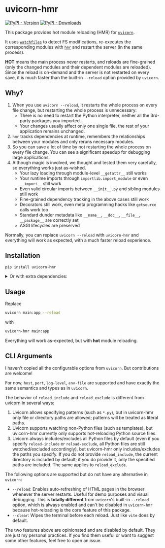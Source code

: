 # uvicorn-hmr

[![PyPI - Version](https://img.shields.io/pypi/v/uvicorn-hmr)](https://pypi.org/project/uvicorn-hmr/)
[![PyPI - Downloads](https://img.shields.io/pypi/dw/uvicorn-hmr)](https://pepy.tech/projects/uvicorn-hmr)

This package provides hot module reloading (HMR) for [`uvicorn`](https://github.com/encode/uvicorn).

It uses [`watchfiles`](https://github.com/samuelcolvin/watchfiles) to detect FS modifications,
re-executes the corresponding modules with [`hmr`](https://github.com/promplate/pyth-on-line/tree/main/packages/hmr) and restart the server (in the same process).

**HOT** means the main process never restarts, and reloads are fine-grained (only the changed modules and their dependent modules are reloaded).
Since the reload is on-demand and the server is not restarted on every save, it is much faster than the built-in `--reload` option provided by `uvicorn`.

## Why?

1. When you use `uvicorn --reload`, it restarts the whole process on every file change, but restarting the whole process is unnecessary:
   - There is no need to restart the Python interpreter, neither all the 3rd-party packages you imported.
   - Your changes usually affect only one single file, the rest of your application remains unchanged.
2. `hmr` tracks dependencies at runtime, remembers the relationships between your modules and only reruns necessary modules.
3. So you can save a lot of time by not restarting the whole process on every file change. You can see a significant speedup for debugging large applications.
4. Although magic is involved, we thought and tested them very carefully, so everything works just as-wished.
   - Your lazy loading through module-level `__getattr__` still works
   - Your runtime imports through `importlib.import_module` or even `__import__` still work
   - Even valid circular imports between `__init__.py` and sibling modules still work
   - Fine-grained dependency tracking in the above cases still work
   - Decorators still work, even meta programming hacks like `getsource` calls work too
   - Standard dunder metadata like `__name__`, `__doc__`, `__file__`, `__package__` are correctly set
   - ASGI lifecycles are preserved

Normally, you can replace `uvicorn --reload` with `uvicorn-hmr` and everything will work as expected, with a much faster reload experience.

## Installation

```sh
pip install uvicorn-hmr
```

<details>

<summary> Or with extra dependencies: </summary>

```sh
pip install uvicorn-hmr[all]
```

This will install `fastapi-reloader` too, which enables you to use `--reload` flag to reload the browser pages when the server restarts.

> When you enable the `--reload` flag, it means you want to use the `fastapi-reloader` package to enable automatic HTML page reloading.
> This behavior differs from Uvicorn's built-in `--reload` functionality. (See the configuration section for more details.)
>
> Server reloading is a core feature of `uvicorn-hmr` and is always active, regardless of whether the `--reload` flag is set.
> The `--reload` flag specifically controls auto-reloading of HTML pages, a feature not available in Uvicorn.
>
> If you don't need HTML page auto-reloading, simply omit the `--reload` flag.
> If you do want this feature, ensure that `fastapi-reloader` is installed by running: `pip install fastapi-reloader` or `pip install uvicorn-hmr[all]`.

</details>

## Usage

Replace

```sh
uvicorn main:app --reload
```

with

```sh
uvicorn-hmr main:app
```

Everything will work as-expected, but with **hot** module reloading.

## CLI Arguments

I haven't copied all the configurable options from `uvicorn`. But contributions are welcome!

For now, `host`, `port`, `log-level`, `env-file` are supported and have exactly the same semantics and types as in `uvicorn`.

The behavior of `reload_include` and `reload_exclude` is different from uvicorn in several ways:

1. Uvicorn allows specifying patterns (such as `*.py`), but in uvicorn-hmr only file or directory paths are allowed; patterns will be treated as literal paths.
2. Uvicorn supports watching non-Python files (such as templates), but uvicorn-hmr currently only supports hot-reloading Python source files.
3. Uvicorn always includes/excludes all Python files by default (even if you specify `reload-include` or `reload-exclude`, all Python files are still watched/excluded accordingly), but uvicorn-hmr only includes/excludes the paths you specify. If you do not provide `reload_include`, the current directory is included by default; if you do provide it, only the specified paths are included. The same applies to `reload_exclude`.

The following options are supported but do not have any alternative in `uvicorn`:

- `--reload`: Enables auto-refreshing of HTML pages in the browser whenever the server restarts. Useful for demo purposes and visual debugging. This is **totally different** from `uvicorn`'s built-in `--reload` option, which is always enabled and can't be disabled in `uvicorn-hmr` because hot-reloading is the core feature of this package.
- `--clear`: Wipes the terminal before each reload. Just like `vite` does by default.

The two features above are opinionated and are disabled by default. They are just my personal practices. If you find them useful or want to suggest some other features, feel free to open an issue.
